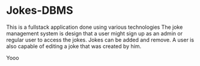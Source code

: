 # Jokes-DBMS

This is a fullstack application done using various technologies
The joke management system is design that a user might sign up as an admin or regular user
to access the jokes. Jokes can be added and remove.
A user is also capable of editing a joke that was created by him.

Yooo
